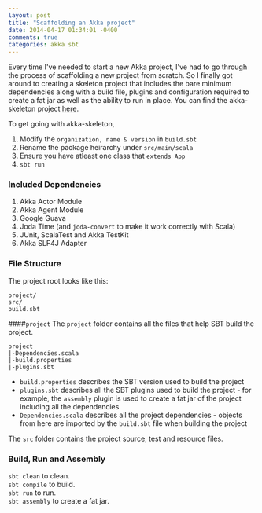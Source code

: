 ```yaml
---
layout: post
title: "Scaffolding an Akka project"
date: 2014-04-17 01:34:01 -0400
comments: true
categories: akka sbt
---
```


Every time I've needed to start a new Akka project, I've had to go through the process of scaffolding a new project from scratch. So I finally got around to creating a skeleton project that includes the bare minimum dependencies along with a build file, plugins and configuration required to create a fat jar as well as the ability to run in place. You can find the akka-skeleton project [here](https://github.com/abh1nav/akka-skeleton).
  
To get going with akka-skeleton,

1. Modify the `organization, name & version` in `build.sbt`  
2. Rename the package heirarchy under `src/main/scala`
3. Ensure you have atleast one class that `extends App`
4. `sbt run`

### Included Dependencies
1. Akka Actor Module
2. Akka Agent Module
3. Google Guava
4. Joda Time (and `joda-convert` to make it work correctly with Scala)
5. JUnit, ScalaTest and Akka TestKit
6. Akka SLF4J Adapter
  
### File Structure

The project root looks like this:
  
```
project/
src/
build.sbt
```
  
####`project`
The `project` folder contains all the files that help SBT build the project. 
  
```
project
|-Dependencies.scala
|-build.properties
|-plugins.sbt
```
  
* `build.properties` describes the SBT version used to build the project  
* `plugins.sbt` describes all the SBT plugins used to build the project - for example, the `assembly` plugin is used to create a fat jar of the project including all the dependencies  
* `Dependencies.scala` describes all the project dependencies - objects from here are imported by the `build.sbt` file when building the project  
  
The `src` folder contains the project source, test and resource files.

### Build, Run and Assembly
`sbt clean` to clean.  
`sbt compile` to build.  
`sbt run` to run.  
`sbt assembly` to create a fat jar.  
